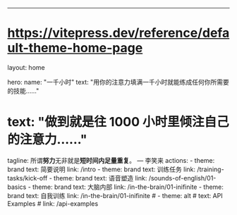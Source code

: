 ---
# https://vitepress.dev/reference/default-theme-home-page
layout: home

hero:
  name: "一千小时"
  text: "用你的注意力填满一千小时就能练成任何你所需要的技能……"
  # text: "做到就是往 1000 小时里倾注自己的注意力……"
  tagline: 所谓<strong>努力</strong>无非就是<strong>短时间内足量重复</strong>。 — 李笑来
  actions:
    - theme: brand
      text: 简要说明
      link: /intro
    - theme: brand
      text: 训练任务
      link: /training-tasks/kick-off
    - theme: brand
      text: 语音塑造
      link: /sounds-of-english/01-basics
    - theme: brand
      text: 大脑内部
      link: /in-the-brain/01-inifinite
    - theme: brand
      text: 自我训练
      link: /in-the-brain/01-inifinite
    # - theme: alt
    #   text: API Examples
    #   link: /api-examples


